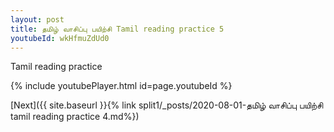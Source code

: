 ```yaml
---
layout: post
title: தமிழ் வாசிப்பு பயிற்சி Tamil reading practice 5
youtubeId: wkHfmuZdUd0
---
```

 
 
Tamil reading practice
 
 
 
 
 


{% include youtubePlayer.html id=page.youtubeId %}
 
[Next]({{ site.baseurl }}{% link  split1/_posts/2020-08-01-தமிழ் வாசிப்பு பயிற்சி tamil reading practice 4.md%})
 
